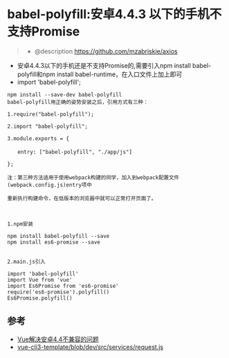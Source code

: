 # babel-polyfill:安卓4.4.3 以下的手机不支持Promise

> * @description https://github.com/mzabriskie/axios
 * 安卓4.4.3以下的手机还是不支持Promise的,需要引入npm install babel-polyfill和npm install babel-runtime，在入口文件上加上即可
 * import 'babel-polyfill';

```
npm install --save-dev babel-polyfill
babel-polyfill用正确的姿势安装之后，引用方式有三种：

1.require("babel-polyfill");

2.import "babel-polyfill";

3.module.exports = {

　　entry: ["babel-polyfill", "./app/js"]

};

注：第三种方法适用于使用webpack构建的同学，加入到webpack配置文件(webpack.config.js)entry项中

重新执行构建命令，在低版本的浏览器中就可以正常打开页面了。



1.npm安装

npm install babel-polyfill --save
npm install es6-promise --save


2.main.js引入

import 'babel-polyfill'
import Vue from 'vue'
import Es6Promise from 'es6-promise'
require('es6-promise').polyfill()
Es6Promise.polyfill()
```


## 参考
- [Vue解决安卓4.4不兼容的问题](https://www.cnblogs.com/sophie_wang/p/7850596.html)
- [vue-cli3-template/blob/dev/src/services/request.js](https://github.com/cklwblove/vue-cli3-template/blob/dev/src/services/request.js)
